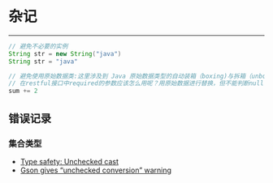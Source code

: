 # 杂记
***
```java
// 避免不必要的实例
String str = new String("java")
String str = "java"

// 避免使用原始数据类:这里涉及到 Java 原始数据类型的自动装箱（boxing)与拆箱（unboxing）的类型转换；下面过程中整数0和2都要先被转换成一个Long类的实例，然后才执行赋值操作
// 在restful接口中required的参数应该怎么用呢？用原始数据进行替换，但不能判断null了，避免进行赋值和运算？
sum += 2
```

## 错误记录
### 集合类型
- [Type safety: Unchecked cast](https://stackoverflow.com/questions/262367/type-safety-unchecked-cast)
- [Gson gives “unchecked conversion” warning](https://stackoverflow.com/questions/21591148/gson-gives-unchecked-conversion-warning)